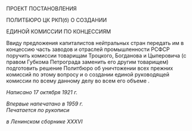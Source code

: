 ПРОЕКТ ПОСТАНОВЛЕНИЯ

ПОЛИТБЮРО ЦК РКП(б) О СОЗДАНИИ

ЕДИНОЙ КОМИССИИ ПО КОНЦЕССИЯМ

Ввиду предложения капиталистов нейтральных стран передать им в концессию часть заводов и отраслей промышленности РСФСР поручить комиссии товарищам Троцкого, Богданова и Цыперовича (с правом Губкома Петрограда заменить его другим товарищем) подготовить решение Политбюро об уничтожении всех прежних комиссий по этому вопросу и о создании единой руководящей комиссии по всему данному делу во всем его объеме .

_Написано 17 октября 1921 г._

_Впервые напечатано в 1959 г.                                                             Печатается по рукописи_

_в Ленинском сборнике_ _XXXVI_